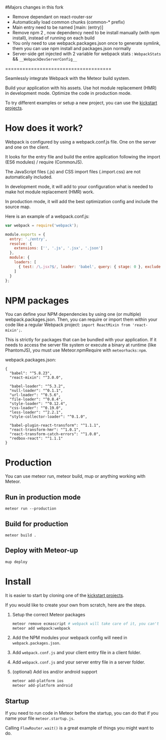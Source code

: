 
#Majors changes in this fork
 - Remove dependant on react-router-ssr
 - Automatically load common chunks (common-* prefix)
 - Main entry need to be named [main: (entry)]
 - Remove npm 2 , now dependency need to be install manually (with npm install), instead of running on each build
 - You only need to use webpack.packages.json once to generate symlink, them you can use npm install and packages.json normally
 - Server-side get injected with 2 variable for webpack stats : `WebpackStats` && `__WebpackDevServerConfig__`

 =====================================

Seamlessly integrate Webpack with the Meteor build system.

Build your application with his assets. Use hot module replacement (HMR) in development mode. Optimize the code in production mode.

To try different examples or setup a new project, you can use the [kickstart projects](https://github.com/thereactivestack/kickstart).

# How does it work?
Webpack is configured by using a webpack.conf.js file. One on the server and one on the client.

It looks for the entry file and build the entire application following the import (ES6 modules) / require (CommonJS).

The JavaScript files (.js) and CSS import files (.import.css) are not automatically included.

In development mode, it will add to your configuration what is needed to make hot module replacement (HMR) work.

In production mode, it will add the best optimization config and include the source map.

Here is an example of a webpack.conf.js:

```javascript
var webpack = require('webpack');

module.exports = {
  entry: './entry',
  resolve: {
    extensions: ['', '.js', '.jsx', '.json']
  },
  module: {
    loaders: [
      { test: /\.jsx?$/, loader: 'babel', query: { stage: 0 }, exclude: /node_modules/ }
    ]
  }
};
```

# NPM packages
You can define your NPM dependencies by using one (or multiple) webpack.packages.json. Then, you can require or import them within your code like a regular Webpack project: `import ReactMixin from 'react-mixin';`.

This is strictly for packages that can be bundled with your application. If it needs to access the server file system or execute a binary at runtime (like PhantomJS), you must use Meteor.npmRequire with `meteorhacks:npm`.

webpack.packages.json:
```
{
  "babel": "^5.8.23",
  "react-mixin": "^3.0.0",

  "babel-loader": "^5.3.2",
  "null-loader": "^0.1.1",
  "url-loader": "^0.5.6",
  "file-loader": "^0.8.4",
  "style-loader": "^0.12.4",
  "css-loader": "^0.19.0",
  "less-loader": "^2.2.1",
  "style-collector-loader": "^0.1.0",

  "babel-plugin-react-transform": "^1.1.1",
  "react-transform-hmr": "^1.0.1",
  "react-transform-catch-errors": "^1.0.0",
  "redbox-react": "^1.1.1"
}
```

# Production
You can use meteor run, meteor build, mup or anything working with Meteor.

## Run in production mode
`meteor run --production`

## Build for production
`meteor build .`

## Deploy with Meteor-up
`mup deploy`

# Install
It is easier to start by cloning one of the [kickstart projects](https://github.com/thereactivestack/kickstart).

If you would like to create your own from scratch, here are the steps.

1. Setup the correct Meteor packages
    ```bash
    meteor remove ecmascript # webpack will take care of it, you can't keep both
    meteor add webpack:webpack
    ```

1. Add the NPM modules your webpack config will need in `webpack.packages.json`.

1. Add `webpack.conf.js` and your client entry file in a client folder.

1. Add `webpack.conf.js` and your server entry file in a server folder.

1. (optional) Add ios and/or android support
    ```bash
    meteor add-platform ios
    meteor add-platform android
    ```

## Startup
If you need to run code in Meteor before the startup, you can do that if you name your file `meteor.startup.js`.

Calling `FlowRouter.wait()` is a great example of things you might want to do.
